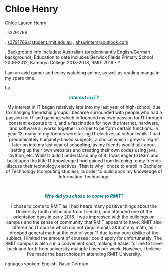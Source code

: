 # Chloe Henry
<p>Chloe Lauren Henry</p>
<p>. s3791766</p>
<p>. <a href="mailto:s3791766@student.rmit.edu.au">s3791766@student.rmit.edu.au</a> , <a href="mailto:ahswinters@outlook.com">ahswinters@outlook.com</a></p>
<p>. Background info includes: Australian (predominantly English/German background), Education to date includes Berwick Fields Primary School 2006-2012, Kambrya College 2013-2018, RMIT 2019 - ?</p>
<p>I am an avid gamer and enjoy watching anime, as well as reading manga in my spare time.</p>
<p>La<p style="text-align: center;"><span style="color: #008080;"><em><strong>Interest in IT?</strong></em></span></p>
<p style="text-align: center;">My interest in IT began relatively late into my last year of high-school, due to changing friendship groups I became surrounded with people who had a passion for IT and gaming, which influenced my own passion for IT through constant exposure to it, and a fascination for how the internet, hardware, and software all works together in order to perform certain functions. In year 12, many of my friends were taking IT electives at school whilst I had predominately humanity-based subjects, a choice which I grew to regret later on into my last year of schooling, as my friends would talk about setting up their own websites and creating their own codes using java, python, etc. Whilst I didn&rsquo;t understand any of it, I was eager to learn and build upon the little IT knowledge I had gained from listening to my friends discuss their technology electives. That is why I chose to enroll in Bachelor of Technology (computing studies); in order to build upon my knowledge of Information Technology.</p>
<p style="text-align: center;">&nbsp;</p>
<p style="text-align: center;"><span style="color: #008080;"><em><strong>Why did you chose to come to RMIT?</strong></em></span></p>
<p style="text-align: center;">I chose to come to RMIT as I had heard many positive things about the University (both online and from friends), and attended one of the orientation days in early 2018. I was impressed with the buildings on campus and the sense of community that RMIT appears to have. RMIT also offered an IT course which did not require units 3&amp;4 of any math, as I dropped general math at the end of year 11 due to my pure dislike of the subject; I limited the amount of courses I could apply for unfortunately. The RMIT campus is also a in a convenient spot, making it easier for me to travel back and forth from university multiple times per week. However, I believe I&rsquo;ve made the best choice in attending RMIT University.</p>nguages spoken: English, Basic German.</p>
